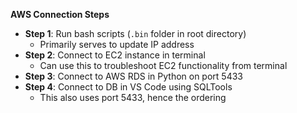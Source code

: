 $\textbf{AWS Connection Steps}$

- __Step 1__: Run bash scripts (`.bin` folder in root directory)
    - Primarily serves to update IP address
- __Step 2__: Connect to EC2 instance in terminal
    - Can use this to troubleshoot EC2 functionality from terminal
- __Step 3__: Connect to AWS RDS in Python on port 5433
- __Step 4__: Connect to DB in VS Code using SQLTools
    - This also uses port 5433, hence the ordering